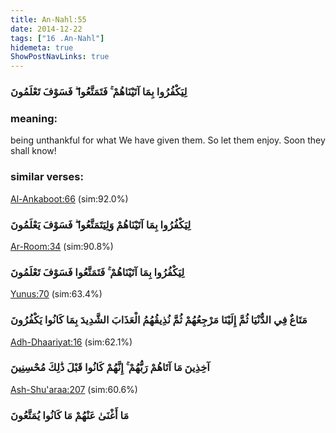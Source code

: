 ```yaml
---
title: An-Nahl:55
date: 2014-12-22
tags: ["16 .An-Nahl"]
hidemeta: true 
ShowPostNavLinks: true 
---
```

### لِيَكْفُرُوا بِمَا آتَيْنَاهُمْ ۚ فَتَمَتَّعُوا ۖ فَسَوْفَ تَعْلَمُونَ
### meaning: 
being unthankful for what We have given them. So let them enjoy. Soon they shall know!
### similar verses: 

[Al-Ankaboot:66](/29/66) (sim:92.0%)

### لِيَكْفُرُوا بِمَا آتَيْنَاهُمْ وَلِيَتَمَتَّعُوا ۖ فَسَوْفَ يَعْلَمُونَ

[Ar-Room:34](/30/34) (sim:90.8%)

### لِيَكْفُرُوا بِمَا آتَيْنَاهُمْ ۚ فَتَمَتَّعُوا فَسَوْفَ تَعْلَمُونَ

[Yunus:70](/10/70) (sim:63.4%)

### مَتَاعٌ فِي الدُّنْيَا ثُمَّ إِلَيْنَا مَرْجِعُهُمْ ثُمَّ نُذِيقُهُمُ الْعَذَابَ الشَّدِيدَ بِمَا كَانُوا يَكْفُرُونَ

[Adh-Dhaariyat:16](/51/16) (sim:62.1%)

### آخِذِينَ مَا آتَاهُمْ رَبُّهُمْ ۚ إِنَّهُمْ كَانُوا قَبْلَ ذَٰلِكَ مُحْسِنِينَ

[Ash-Shu'araa:207](/26/207) (sim:60.6%)

### مَا أَغْنَىٰ عَنْهُمْ مَا كَانُوا يُمَتَّعُونَ
